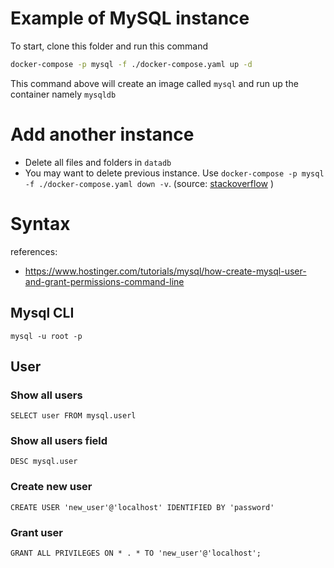 # Example of MySQL instance

To start, clone this folder and run this command

```sh
docker-compose -p mysql -f ./docker-compose.yaml up -d
```

This command above will create an image called `mysql` and run up the container namely `mysqldb`

# Add another instance

- Delete all files and folders in `datadb`
- You may want to delete previous instance. Use `docker-compose -p mysql -f ./docker-compose.yaml down -v`. (source: [stackoverflow](https://stackoverflow.com/questions/59838692/mysql-root-password-is-set-but-getting-access-denied-for-user-rootlocalhost) ) 

# Syntax

references:
- https://www.hostinger.com/tutorials/mysql/how-create-mysql-user-and-grant-permissions-command-line

## Mysql CLI

```
mysql -u root -p
```

## User

### Show all users

```
SELECT user FROM mysql.userl
```

### Show all users field

```
DESC mysql.user
```

### Create new user

```
CREATE USER 'new_user'@'localhost' IDENTIFIED BY 'password'
```

### Grant user

```
GRANT ALL PRIVILEGES ON * . * TO 'new_user'@'localhost';
```
